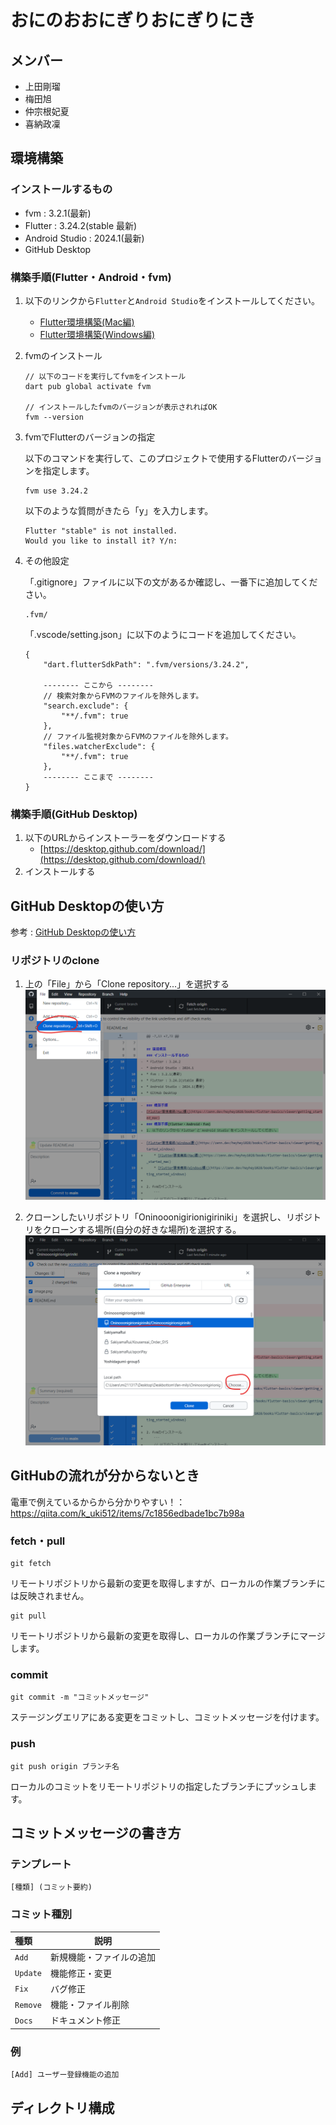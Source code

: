 # おにのおおにぎりおにぎりにき
## メンバー
* 上田剛瑠
* 梅田旭
* 仲宗根妃夏
* 喜納政凜

## 環境構築
### インストールするもの
* fvm : 3.2.1(最新)
* Flutter : 3.24.2(stable 最新)
* Android Studio : 2024.1(最新)
* GitHub Desktop

### 構築手順(Flutter・Android・fvm)
1. 以下のリンクから`Flutter`と`Android Studio`をインストールしてください。

    * [Flutter環境構築(Mac編)](https://zenn.dev/heyhey1028/books/flutter-basics/viewer/getting_started_mac)
    * [Flutter環境構築(Windows編)](https://zenn.dev/heyhey1028/books/flutter-basics/viewer/getting_started_windows)

2. fvmのインストール    
    ```
    // 以下のコードを実行してfvmをインストール
    dart pub global activate fvm

    // インストールしたfvmのバージョンが表示されればOK
    fvm --version
    ```
3. fvmでFlutterのバージョンの指定

    以下のコマンドを実行して、このプロジェクトで使用するFlutterのバージョンを指定します。
    ```
    fvm use 3.24.2
    ```
    以下のような質問がきたら「y」を入力します。
    ```
    Flutter "stable" is not installed.
    Would you like to install it? Y/n:
    ```
4. その他設定

    「.gitignore」ファイルに以下の文があるか確認し、一番下に追加してください。
    ```
    .fvm/
    ```

    「.vscode/setting.json」に以下のようにコードを追加してください。
    ```
    {
        "dart.flutterSdkPath": ".fvm/versions/3.24.2",

        -------- ここから --------
        // 検索対象からFVMのファイルを除外します。
        "search.exclude": {
            "**/.fvm": true
        },
        // ファイル監視対象からFVMのファイルを除外します。
        "files.watcherExclude": {
            "**/.fvm": true
        },
        -------- ここまで --------
    }
    ```
### 構築手順(GitHub Desktop)
1. 以下のURLからインストーラーをダウンロードする<br>
    * [https://desktop.github.com/download/](https://desktop.github.com/download/)
2. インストールする


## GitHub Desktopの使い方
参考 : [GitHub Desktopの使い方](https://www.kagoya.jp/howto/it-glossary/develop/githubdesktop/)

### リポジトリのclone
1. 上の「File」から「Clone repository...」を選択する
    <img hegith="300" src="image.png">

2. クローンしたいリポジトリ「Oninooonigirionigiriniki」を選択し、リポジトリをクローンする場所(自分の好きな場所)を選択する。
    <img heigth="300" src="image-1.png">

## GitHubの流れが分からないとき
電車で例えているからから分かりやすい！：\
https://qiita.com/k_uki512/items/7c1856edbade1bc7b98a

### fetch・pull
```
git fetch
```
リモートリポジトリから最新の変更を取得しますが、ローカルの作業ブランチには反映されません。

```
git pull
```
リモートリポジトリから最新の変更を取得し、ローカルの作業ブランチにマージします。

### commit
```
git commit -m "コミットメッセージ"
```
ステージングエリアにある変更をコミットし、コミットメッセージを付けます。

### push
```
git push origin ブランチ名
```
ローカルのコミットをリモートリポジトリの指定したブランチにプッシュします。

## コミットメッセージの書き方
### テンプレート
```
[種類] (コミット要約)
```
### コミット種別
| 種類 | 説明 |
| :-- | --- |
| `Add` | 新規機能・ファイルの追加 |
| `Update` | 機能修正・変更 |
| `Fix` | バグ修正 |
| `Remove` | 機能・ファイル削除 |
| `Docs` | ドキュメント修正 |

### 例
```
[Add] ユーザー登録機能の追加
```

## ディレクトリ構成
```
```
